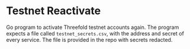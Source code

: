 # Testnet Reactivate

Go program to activate Threefold testnet accounts again. The program expects a file called `testnet_secrets.csv`,
with the address and secret of every service. The file is provided in the repo with secrets redacted.
